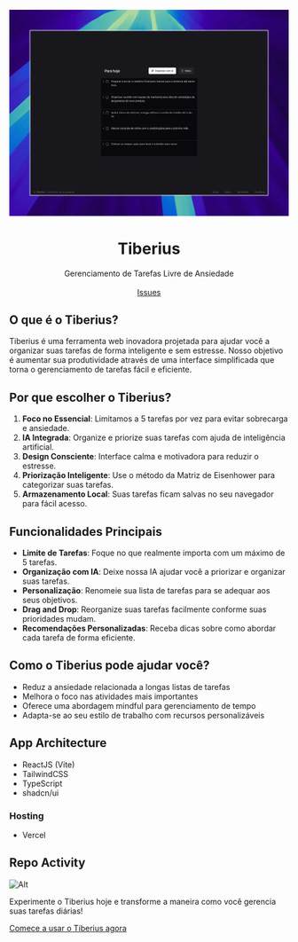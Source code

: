 ![hero](/public/demo.jpeg)

<p align="center">
	<h1 align="center"><b>Tiberius</b></h1>
<p align="center">
    Gerenciamento de Tarefas Livre de Ansiedade
    <br />
    <br />
    <a href="https://github.com/gpaiva00/tiberius-v2/issues">Issues</a>
  </p>
</p>

## O que é o Tiberius?

Tiberius é uma ferramenta web inovadora projetada para ajudar você a organizar suas tarefas de forma inteligente e sem estresse. Nosso objetivo é aumentar sua produtividade através de uma interface simplificada que torna o gerenciamento de tarefas fácil e eficiente.

## Por que escolher o Tiberius?

1. **Foco no Essencial**: Limitamos a 5 tarefas por vez para evitar sobrecarga e ansiedade.
2. **IA Integrada**: Organize e priorize suas tarefas com ajuda de inteligência artificial.
3. **Design Consciente**: Interface calma e motivadora para reduzir o estresse.
4. **Priorização Inteligente**: Use o método da Matriz de Eisenhower para categorizar suas tarefas.
5. **Armazenamento Local**: Suas tarefas ficam salvas no seu navegador para fácil acesso.

## Funcionalidades Principais

- **Limite de Tarefas**: Foque no que realmente importa com um máximo de 5 tarefas.
- **Organização com IA**: Deixe nossa IA ajudar você a priorizar e organizar suas tarefas.
- **Personalização**: Renomeie sua lista de tarefas para se adequar aos seus objetivos.
- **Drag and Drop**: Reorganize suas tarefas facilmente conforme suas prioridades mudam.
- **Recomendações Personalizadas**: Receba dicas sobre como abordar cada tarefa de forma eficiente.

## Como o Tiberius pode ajudar você?

- Reduz a ansiedade relacionada a longas listas de tarefas
- Melhora o foco nas atividades mais importantes
- Oferece uma abordagem mindful para gerenciamento de tempo
- Adapta-se ao seu estilo de trabalho com recursos personalizáveis

## App Architecture

- ReactJS (Vite)
- TailwindCSS
- TypeScript
- shadcn/ui

### Hosting

- Vercel

## Repo Activity

![Alt](https://repobeats.axiom.co/api/embed/4f3e27c576abef1db76134c1f6739ef3810c3c85.svg 'Repobeats analytics image')

Experimente o Tiberius hoje e transforme a maneira como você gerencia suas tarefas diárias!

[Comece a usar o Tiberius agora](https://mytiberius.vercel.app)
